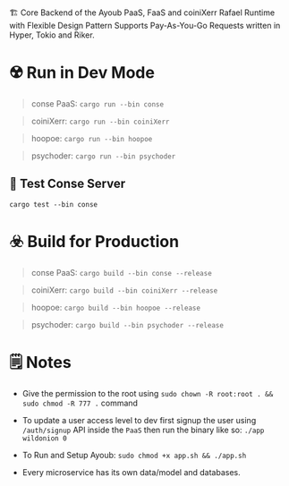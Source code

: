 
🏗 Core Backend of the Ayoub PaaS, FaaS and coiniXerr Rafael Runtime with Flexible Design Pattern Supports Pay-As-You-Go Requests written in Hyper, Tokio and Riker.

# ☢️ Run in Dev Mode

> conse PaaS: ```cargo run --bin conse``` 

> coiniXerr: ```cargo run --bin coiniXerr```

> hoopoe: ```cargo run --bin hoopoe```

> psychoder: ```cargo run --bin psychoder```

## 🧪 Test Conse Server

```cargo test --bin conse```

# ☣️ Build for Production

> conse PaaS: ```cargo build --bin conse --release```

> coiniXerr: ```cargo build --bin coiniXerr --release```

> hoopoe: ```cargo build --bin hoopoe --release```

> psychoder: ```cargo build --bin psychoder --release```

# 🗒 Notes

* Give the permission to the root using ```sudo chown -R root:root . && sudo chmod -R 777 .``` command

* To update a user access level to dev first signup the user using `/auth/signup` API inside the `PaaS` then run the binary like so: `./app wildonion 0`

* To Run and Setup Ayoub: ```sudo chmod +x app.sh && ./app.sh```

* Every microservice has its own data/model and databases.